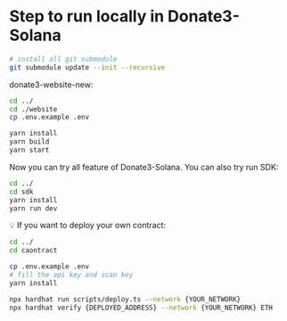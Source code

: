 # Step to run locally in Donate3-Solana

```bash
# install all git submodule
git submodule update --init --recursive
```

donate3-website-new:

```bash
cd ../
cd ./website
cp .env.example .env

yarn install
yarn build
yarn start
```

Now you can try all feature of Donate3-Solana.
You can also try run SDK:

```bash
cd ../
cd sdk
yarn install
yarn run dev
```

💡 If you want to deploy your own contract:

```bash
cd ../
cd caontract

cp .env.example .env
# fill the api key and scan key
yarn install

npx hardhat run scripts/deploy.ts --network {YOUR_NETWORK}
npx hardhat verify {DEPLOYED_ADDRESS} --network {YOUR_NETWORK} ETH

```
